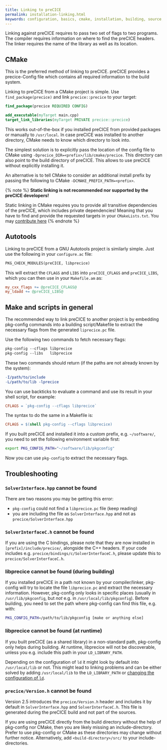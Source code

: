 ```yaml
---
title: Linking to preCICE
permalink: installation-linking.html
keywords: configuration, basics, cmake, installation, building, source, autotools, make, pkg-config
---
```


Linking against preCICE requires to pass two set of flags to two programs.
The compiler requires information on where to find the preCICE headers.
The linker requires the name of the library as well as its location.

## CMake

This is the preferred method of linking to preCICE.
preCICE provides a precice-Config file which contains all required information to the build system.

Linking to preCICE from a CMake project is simple.
Use `find_package(precice)` and link `precice::precice` to your target:

```cmake
find_package(precice REQUIRED CONFIG)

add_executable(myTarget main.cpp)
target_link_libraries(myTarget PRIVATE precice::precice)
```

This works out-of-the-box if you installed preCICE from provided packages or manually to `/usr/local`.
In case preCICE was installed to another directory, CMake needs to know which directory to look into.

The simplest solution is to explicitly pass the location of the config file to CMake using `-Dprecice_DIR=<prefix>/lib/cmake/precice`.
This directory can also point to the build directory of preCICE. This allows to use preCICE without explicitly installing it.

An alternative is to tell CMake to consider an additional install prefix by passing the following to CMake `-DCMAKE_PREFIX_PATH=<prefix>`.

{% note %}
__Static linking is not recommended nor supported by the preCICE developers!__  

Static linking in CMake requires you to provide all transitive dependencies of the preCICE, which includes private dependencies!
Meaning that you have to find and provide the requested targets in your `CMakeLists.txt`.
You may [contribute here](https://github.com/precice/precice/pull/343)
{% endnote %}

## Autotools

Linking to preCICE from a GNU Autotools project is similarly simple. Just use the following in your `configure.ac` file:

```makefile
PKG_CHECK_MODULES(preCICE, libprecice)
```

This will extract the `CFLAGS` and `LIBS` into `preCICE_CFLAGS` and `preCICE_LIBS`, which you can then use in your `Makefile.am` as:

```makefile
my_cxx_flags += @preCICE_CFLAGS@
my_ldadd += @preCICE_LIBS@
```

## Make and scripts in general

The recommended way to link preCICE to another project is by embedding pkg-config commands into a building script/Makefile to extract the necessary flags from the generated `liprecice.pc` file.

Use the following two commands to fetch necessary flags:

```makefile
pkg-config --cflags libprecice
pkg-config --libs   libprecice
```

These two commands should return (if the paths are not already known by the system):

```makefile
-I/path/to/include
-L/path/to/lib -lprecice
```

You can use backticks to evaluate a command and use its result in your shell script, for example:

```makefile
CFLAGS = `pkg-config --cflags libprecice`
```

The syntax to do the same in a Makefile is:

```makefile
CFLAGS = $(shell pkg-config --cflags libprecice)
```

If you built preCICE and installed it into a custom prefix, e.g. `~/software/`, you need to set the following environment variable first:

```bash
export PKG_CONFIG_PATH="~/software/lib/pkgconfig"
```

Now you can use `pkg-config` to extract the necessary flags.

## Troubleshooting

### `SolverInterface.hpp` cannot be found

There are two reasons you may be getting this error:

* `pkg-config` could not find a `libprecice.pc` file (keep reading)
* you are including the file as `SolverInterface.hpp` and not as `precice/SolverInterface.hpp`

### `SolverInterfaceC.h` cannot be found

If you are using the C bindings, please note that they are now installed in `[prefix]/include/precice/`, alongside the C++ headers. If your code includes e.g. `precice/bindings/c/SolverInterfaceC.h`, please update this to `precice/SolverInterfaceC.h`.

### libprecice cannot be found (during building)

If you installed preCICE in a path not known by your compiler/linker, pkg-config will try to locate the file `libprecice.pc` and extract the necessary information. However, pkg-config only looks in specific places (usually in `/usr/lib/pkgconfig`, but *not* e.g. in `/usr/local/lib/pkgconfig`). Before building, you need to set the path where pkg-config can find this file, e.g. with:

```bash
PKG_CONFIG_PATH=/path/to/lib/pkgconfig [make or anything else]
```

### libprecice cannot be found (at runtime)

If you built preCICE (as a shared library) in a non-standard path, pkg-config only helps during building. At runtime, libprecice will not be discoverable, unless you e.g. include this path in your `LD_LIBRARY_PATH`.

Depending on the configuration of `ld` it might look by default into `/usr/local/lib` or not. This might lead to linking problems and can be either solved by adding `/usr/local/lib` to the `LD_LIBRARY_PATH` or [changing the configuration of `ld`](https://lonesysadmin.net/2013/02/22/error-while-loading-shared-libraries-cannot-open-shared-object-file/).

### `precice/Version.h` cannot be found

Version 2.5 introduces the `precice/Version.h` header and includes it by default in `SolverInterface.hpp` and `SolverInterfaceC.h`.
This file is generated during the preCICE build and not part of the sources.

If you are using preCICE directly from the build directory without the help of pkg-config nor CMake, then you are likely missing an include-directory.
Prefer to use pkg-config or CMake as these directories may change without further notice. Alternatively, add `<build-directory>/src/` to your include-directories.
